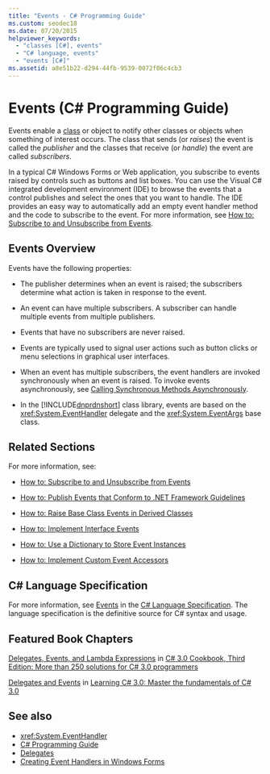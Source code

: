 ```yaml
---
title: "Events - C# Programming Guide"
ms.custom: seodec18
ms.date: 07/20/2015
helpviewer_keywords: 
  - "classes [C#], events"
  - "C# language, events"
  - "events [C#]"
ms.assetid: a8e51b22-d294-44fb-9539-0072f06c4cb3
---
```

# Events (C# Programming Guide)
Events enable a [class](../../../csharp/language-reference/keywords/class.md) or object to notify other classes or objects when something of interest occurs. The class that sends (or *raises*) the event is called the *publisher* and the classes that receive (or *handle*) the event are called *subscribers*.  
  
 In a typical C# Windows Forms or Web application, you subscribe to events raised by controls such as buttons and list boxes. You can use the Visual C# integrated development environment (IDE) to browse the events that a control publishes and select the ones that you want to handle. The IDE provides an easy way to automatically add an empty event handler method and the code to subscribe to the event. For more information, see [How to: Subscribe to and Unsubscribe from Events](../../../csharp/programming-guide/events/how-to-subscribe-to-and-unsubscribe-from-events.md).  
  
## Events Overview  
 Events have the following properties:  
  
-   The publisher determines when an event is raised; the subscribers determine what action is taken in response to the event.  
  
-   An event can have multiple subscribers. A subscriber can handle multiple events from multiple publishers.  
  
-   Events that have no subscribers are never raised.  
  
-   Events are typically used to signal user actions such as button clicks or menu selections in graphical user interfaces.  
  
-   When an event has multiple subscribers, the event handlers are invoked synchronously when an event is raised. To invoke events asynchronously, see [Calling Synchronous Methods Asynchronously](../../../../docs/standard/asynchronous-programming-patterns/calling-synchronous-methods-asynchronously.md).  
  
-   In the [!INCLUDE[dnprdnshort](~/includes/dnprdnshort-md.md)] class library, events are based on the <xref:System.EventHandler> delegate and the <xref:System.EventArgs> base class.  
  
## Related Sections  
 For more information, see:  
  
-   [How to: Subscribe to and Unsubscribe from Events](../../../csharp/programming-guide/events/how-to-subscribe-to-and-unsubscribe-from-events.md)  
  
-   [How to: Publish Events that Conform to .NET Framework Guidelines](../../../csharp/programming-guide/events/how-to-publish-events-that-conform-to-net-framework-guidelines.md)  
  
-   [How to: Raise Base Class Events in Derived Classes](../../../csharp/programming-guide/events/how-to-raise-base-class-events-in-derived-classes.md)  
  
-   [How to:  Implement Interface Events](../../../csharp/programming-guide/events/how-to-implement-interface-events.md)  
  
-   [How to: Use a Dictionary to Store Event Instances](../../../csharp/programming-guide/events/how-to-use-a-dictionary-to-store-event-instances.md)  
  
-   [How to: Implement Custom Event Accessors](../../../csharp/programming-guide/events/how-to-implement-custom-event-accessors.md)  
  
## C# Language Specification  

For more information, see [Events](~/_csharplang/spec/classes.md#events) in the [C# Language Specification](../../language-reference/language-specification/index.md). The language specification is the definitive source for C# syntax and usage.
  
## Featured Book Chapters  
 [Delegates, Events, and Lambda Expressions](https://docs.microsoft.com/previous-versions/visualstudio/visual-studio-2008/ff518994%28v=orm.10%29) in [C# 3.0 Cookbook, Third Edition: More than 250 solutions for C# 3.0 programmers](https://docs.microsoft.com/previous-versions/visualstudio/visual-studio-2008/ff518995%28v=orm.10%29)  
  
 [Delegates and Events](https://docs.microsoft.com/previous-versions/visualstudio/visual-studio-2008/ff652490%28v=orm.10%29) in [Learning C# 3.0: Master the fundamentals of C# 3.0](https://docs.microsoft.com/previous-versions/visualstudio/visual-studio-2008/ff652493%28v=orm.10%29)  
  
## See also

- <xref:System.EventHandler>  
- [C# Programming Guide](../../../csharp/programming-guide/index.md)  
- [Delegates](../../../csharp/programming-guide/delegates/index.md)  
- [Creating Event Handlers in Windows Forms](../../../../docs/framework/winforms/creating-event-handlers-in-windows-forms.md)  
